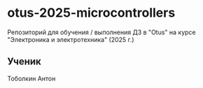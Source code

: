 # otus-2025-microcontrollers
Репозиторий для обучения / выполнения ДЗ в "Otus" на курсе "Электроника и электротехника" (2025 г.)

## Ученик
Тоболкин Антон
